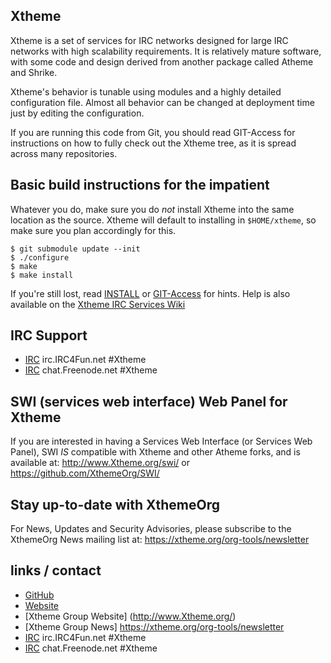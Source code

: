 ## Xtheme

Xtheme is a set of services for IRC networks designed for large IRC networks with high
scalability requirements.  It is relatively mature software, with some code and design
derived from another package called Atheme and Shrike.

Xtheme's behavior is tunable using modules and a highly detailed configuration file.
Almost all behavior can be changed at deployment time just by editing the configuration.

If you are running this code from Git, you should read GIT-Access for instructions on
how to fully check out the Xtheme tree, as it is spread across many repositories.

## Basic build instructions for the impatient

Whatever you do, make sure you do *not* install Xtheme into the same location as the source.
Xtheme will default to installing in `$HOME/xtheme`, so make sure you plan accordingly for this.

    $ git submodule update --init
    $ ./configure
    $ make
    $ make install

If you're still lost, read [INSTALL](INSTALL) or [GIT-Access](GIT-Access) for hints.
Help is also available on the [Xtheme IRC Services Wiki](https://github.com/XthemeOrg/Xtheme/wiki)

## IRC Support

 * [IRC](irc://irc.IRC4Fun.net/#Xtheme) irc.IRC4Fun.net #Xtheme
 * [IRC](irc://chat.freenode.net/#Xtheme) chat.Freenode.net #Xtheme

## SWI (services web interface) Web Panel for Xtheme

If you are interested in having a Services Web Interface (or Services Web Panel), SWI
*IS* compatible with Xtheme and other Atheme forks, and is available at:
http://www.Xtheme.org/swi/ or https://github.com/XthemeOrg/SWI/

## Stay up-to-date with XthemeOrg

For News, Updates and Security Advisories, please subscribe to the XthemeOrg News mailing list at:
https://xtheme.org/org-tools/newsletter

## links / contact

 * [GitHub](http://www.github.com/XthemeOrg/Xtheme)
 * [Website](http://www.Xtheme.org/xtheme/)
 * [Xtheme Group Website] (http://www.Xtheme.org/)
 * [Xtheme Group News] https://xtheme.org/org-tools/newsletter
 * [IRC](irc://irc.IRC4Fun.net/#Xtheme) irc.IRC4Fun.net #Xtheme
 * [IRC](irc://chat.freenode.net/#Xtheme) chat.Freenode.net #Xtheme

